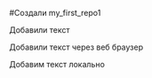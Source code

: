 ﻿ #Создали my_first_repo1

Добавили текст

Добавили текст через веб браузер

Добавим текст локально
